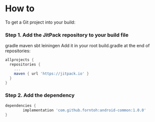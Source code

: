 # How to
To get a Git project into your build:

### Step 1. Add the JitPack repository to your build file

gradle
maven
sbt
leiningen
Add it in your root build.gradle at the end of repositories:

```gradle
allprojects {
  repositories {
    ...
    maven { url 'https://jitpack.io' }
  }
}
```

### Step 2. Add the dependency

```gradle
dependencies {
        implementation 'com.github.forntoh:android-common:1.0.0'
}
```
